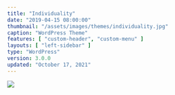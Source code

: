 ```yaml
---
title: "Individuality"
date: "2019-04-15 08:00:00"
thumbnail: "/assets/images/themes/individuality.jpg"
caption: "WordPress Theme"
features: [ "custom-header", "custom-menu" ]
layouts: [ "left-sidebar" ]
type: "WordPress"
version: 3.0.0
updated: "October 17, 2021"
---
```

<img src="{{ $page->thumbnail }}" />